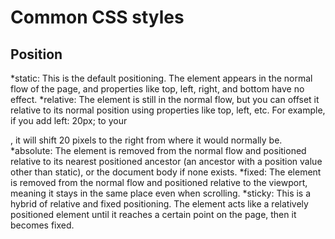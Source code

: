 # Common CSS styles 

## Position

*static: This is the default positioning. The element appears in the normal flow of the page, and properties like top, left, right, and bottom have no effect.
*relative: The element is still in the normal flow, but you can offset it relative to its normal position using properties like top, left, etc. For example, if you add left: 20px; to your <p>, it will shift 20 pixels to the right from where it would normally be.
*absolute: The element is removed from the normal flow and positioned relative to its nearest positioned ancestor (an ancestor with a position value other than static), or the document body if none exists.
*fixed: The element is removed from the normal flow and positioned relative to the viewport, meaning it stays in the same place even when scrolling.
*sticky: This is a hybrid of relative and fixed positioning. The element acts like a relatively positioned element until it reaches a certain point on the page, then it becomes fixed.
